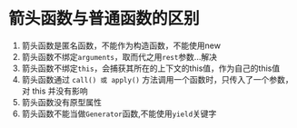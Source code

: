 # 箭头函数与普通函数的区别

1. 箭头函数是匿名函数，不能作为构造函数，不能使用new
2. 箭头函数不绑定`arguments`，取而代之用`rest`参数...解决
3. 箭头函数不绑定`this`，会捕获其所在的上下文的this值，作为自己的this值
4. 箭头函数通过 `call() 或 apply()` 方法调用一个函数时，只传入了一个参数，对 this 并没有影响
5. 箭头函数没有原型属性
6. 箭头函数不能当做`Generator`函数,不能使用`yield`关键字